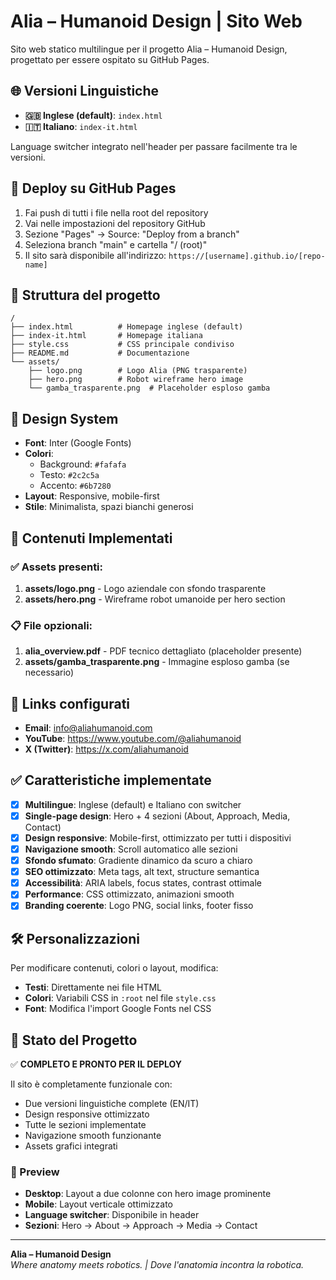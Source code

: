 # Alia – Humanoid Design | Sito Web

Sito web statico multilingue per il progetto Alia – Humanoid Design, progettato per essere ospitato su GitHub Pages.

## 🌐 Versioni Linguistiche

- **🇬🇧 Inglese (default)**: `index.html`
- **🇮🇹 Italiano**: `index-it.html`

Language switcher integrato nell'header per passare facilmente tra le versioni.

## 🚀 Deploy su GitHub Pages

1. Fai push di tutti i file nella root del repository
2. Vai nelle impostazioni del repository GitHub
3. Sezione "Pages" → Source: "Deploy from a branch"
4. Seleziona branch "main" e cartella "/ (root)"
5. Il sito sarà disponibile all'indirizzo: `https://[username].github.io/[repo-name]`

## 📁 Struttura del progetto

```
/
├── index.html          # Homepage inglese (default)
├── index-it.html       # Homepage italiana
├── style.css           # CSS principale condiviso
├── README.md           # Documentazione
└── assets/
    ├── logo.png        # Logo Alia (PNG trasparente)
    ├── hero.png        # Robot wireframe hero image
    └── gamba_trasparente.png  # Placeholder esploso gamba
```

## 🎨 Design System

- **Font**: Inter (Google Fonts)
- **Colori**: 
  - Background: `#fafafa`
  - Testo: `#2c2c5a` 
  - Accento: `#6b7280`
- **Layout**: Responsive, mobile-first
- **Stile**: Minimalista, spazi bianchi generosi

## 🎯 Contenuti Implementati

### ✅ Assets presenti:
1. **assets/logo.png** - Logo aziendale con sfondo trasparente
2. **assets/hero.png** - Wireframe robot umanoide per hero section

### 📋 File opzionali:
1. **alia_overview.pdf** - PDF tecnico dettagliato (placeholder presente)
2. **assets/gamba_trasparente.png** - Immagine esploso gamba (se necessario)

## 🔗 Links configurati

- **Email**: info@aliahumanoid.com
- **YouTube**: https://www.youtube.com/@aliahumanoid  
- **X (Twitter)**: https://x.com/aliahumanoid

## ✅ Caratteristiche implementate

- [x] **Multilingue**: Inglese (default) e Italiano con switcher
- [x] **Single-page design**: Hero + 4 sezioni (About, Approach, Media, Contact)
- [x] **Design responsive**: Mobile-first, ottimizzato per tutti i dispositivi
- [x] **Navigazione smooth**: Scroll automatico alle sezioni
- [x] **Sfondo sfumato**: Gradiente dinamico da scuro a chiaro
- [x] **SEO ottimizzato**: Meta tags, alt text, structure semantica
- [x] **Accessibilità**: ARIA labels, focus states, contrast ottimale
- [x] **Performance**: CSS ottimizzato, animazioni smooth
- [x] **Branding coerente**: Logo PNG, social links, footer fisso

## 🛠️ Personalizzazioni

Per modificare contenuti, colori o layout, modifica:
- **Testi**: Direttamente nei file HTML
- **Colori**: Variabili CSS in `:root` nel file `style.css`
- **Font**: Modifica l'import Google Fonts nel CSS

## 🎉 Stato del Progetto

✅ **COMPLETO E PRONTO PER IL DEPLOY**

Il sito è completamente funzionale con:
- Due versioni linguistiche complete (EN/IT)
- Design responsive ottimizzato
- Tutte le sezioni implementate
- Navigazione smooth funzionante
- Assets grafici integrati

### 📱 Preview
- **Desktop**: Layout a due colonne con hero image prominente
- **Mobile**: Layout verticale ottimizzato
- **Language switcher**: Disponibile in header
- **Sezioni**: Hero → About → Approach → Media → Contact

---

**Alia – Humanoid Design**  
*Where anatomy meets robotics. | Dove l'anatomia incontra la robotica.* 